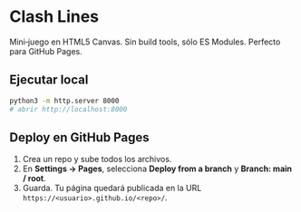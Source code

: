 # Clash Lines
Mini‑juego en HTML5 Canvas. Sin build tools, sólo ES Modules. Perfecto para GitHub Pages.


## Ejecutar local
```bash
python3 -m http.server 8000
# abrir http://localhost:8000
```


## Deploy en GitHub Pages
1. Crea un repo y sube todos los archivos.
2. En **Settings → Pages**, selecciona **Deploy from a branch** y **Branch: main / root**.
3. Guarda. Tu página quedará publicada en la URL `https://<usuario>.github.io/<repo>/`.